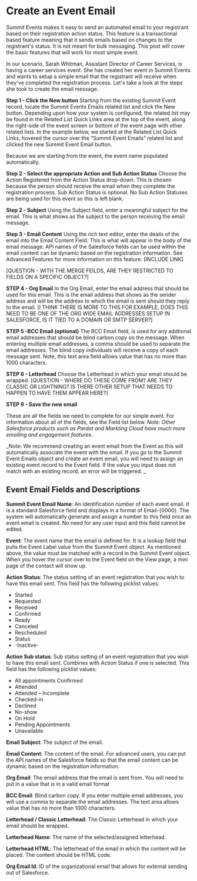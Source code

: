 # Create an Event Email
Summit Events makes it easy to send an automated email to your registrant based on their registration action status.  This feature is a transactional based feature meaning that it sends emails based on changes to the registrant's status.  It is not meant for bulk messaging.  This post will cover the basic features that will work for most simple event.  

In our scenario, Sarah Whitman, Assistant Director of Career Services, is having a career services event.  She has created her event in Summit Events and wants to setup a simple email that the registrant will receive when they've completed the registration process.  Let's take a look at the steps she took to create the email message.

**Step 1 - Click the New button**
Starting from the existing Summit Event record, locate the Summit Events Emails related list and click the New button.  Depending upon how your system is configured, the related list may be found in the Related List Quick Links area at the top of the event, along the right-side of the event screen or bottom of the event page with other related lists. In the example below, we started at the Related List Quick Links, hovered the cursor over the “Summit Event Emails” related list and clicked the new Summit Event Email button.

Because we are starting from the event, the event name populated automatically.

**Step 2 - Select the appropriate Action and Sub Action Status**
Choose the Action Registered from the Action Status drop-down. This is chosen because the person should receive the email when they complete the registration process. Sub Action Status is optional.  No Sub Action Statuses are being used for this event so this is left blank.

**Step 2 - Subject**
Using the Subject field, enter a meaningful subject for the email. This is what shows as the subject to the person receiving the email message.

**Step 3 - Email Content**
Using the rich text editor, enter the deails of the email into the Email Content Field.  This is what will appear in the body of the email message.  API names of the Salesforce fields can be used within the email content can be dynamic based on the registration information.  See Advanced Features for more information on this feature. [INCLUDE LINK]  

[QUESTION - WITH THE MERGE FEILDS, ARE THEY RESTRICTED TO FIELDS ON A SPECIFIC OBJECT?]

**STEP 4 - Org Email**
In the Org Email, enter the email address that should be used for this email. This is the email address that shows as the sender address and will be the address to which the email is sent should they reply to the email.  [I THINK THERE IS MORE TO THIS FOR EXAMPLE, DOES THIS NEED TO BE ONE OF THE ORG WIDE EMAIL ADDRESSES SETUP IN SALESFORCE, IS IT TIED TO A DOMAIN OR SMTP SERVER?]

**STEP 5 -BCC Email (optional)**
The BCC Email field, is used for any addtional email addresses that should be blind carbon copy on the message. When entering multiple email addresses, a comma should be used to separate the email addresses.  The blind copy individuals will receive a copy of each message sent.  Note, this text area field allows value that has no more than 1000 characters. 

**STEP 6 - Letterhead**
Choose the Letterhead in which your email should be wrapped.  [QUESTION - WHERE DO THESE COME FROM?  ARE THEY CLASSIC OR LIGHTNING?  IS THERE OTHER SETUP THAT NEEDS TO HAPPEN TO HAVE THEM APPEAR HERE?]

**STEP 9 - Save the new email**

These are all the fields we need to complete for our simple event.  For information about all of the fields, see the Field list below.
_Note: Other Salesforce products such as Pardot and Markting Cloud have much more emailing and engagement features._
  
_Note: We recommend creating an event email from the Event as this will automatically associate the event with the email. If you go to the Summit Event Emails object and create an event email, you will need to assign an existing event record to the Event field. If the value you input does not match with an existing record, an error will be triggered. _



## Event Email Fields and Descriptions ##
**Summit  Event Email Name**: An identification number of each event email. It is a standard Salesforce field and displays in a format of Email-{0000}. The system will automatically generate and assign a number to this field once an event email is created. No need for any user input and this field cannot be edited.

**Event**: The event name that the email is defined for. It is a lookup field that pulls the Event Label value from the Summit Event object. As mentioned above, the value must be matched with a record in the Summit Event object. When you hover the cursor over to the Event field on the View page, a mini page of the contact will show up. 
 
**Action Status**: The status setting of an event registration that you wish to have this email sent. 
This field has the following picklist values:
* Started 
* Requested
* Received
* Confirmed
* Ready
* Canceled
* Rescheduled
* Status
* -Inactive-

**Action Sub status**: Sub status setting of an event registration that you wish to have this email sent. Combines with Action Status if one is selected.
This field has the following picklist values:
* All appointments Confirmed
* Attended
* Attended – Incomplete
* Checked-in
* Declined
* No-show
* On Hold
* Pending Appointments
* Unavailable

**Email Subject**: The subject of the email.

**Email Content**: The content of the email. For advanced users, you can put the API names of the Salesforce fields so that the email content can be dynamic based on the registration information. 

**Org Email**: The email address that the email is sent from. You will need to put in a value that is in a valid email format

**BCC Email**: Blind carbon copy. If you enter multiple email addresses, you will use a comma to separate the email addresses. The text area allows value that has no more than 1000 characters. 

**Letterhead / Classic Letterhead**: The Classic Letterhead in which your email should be wrapped.

**Letterhead Name**: The name of the selected/assigned letterhead.

**Letterhead HTML**: The letterhead of the email in which the content will be placed. The content should be HTML code.

**Org Email Id**: ID of the organizational email that allows for external sending out of Salesforce.




